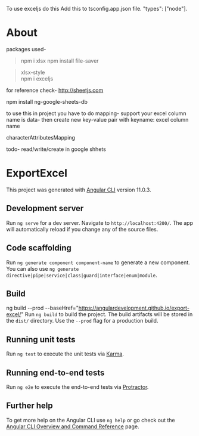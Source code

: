 




To use exceljs do this 
Add this to tsconfig.app.json file.
"types": ["node"]. 

# About

packages used-
>npm i xlsx
>npm install file-saver

>xlsx-style  
>npm i exceljs 

for reference check-
http://sheetjs.com


npm install ng-google-sheets-db

to use this in project you have to do mapping-
support your excel column name is data-
then create new key-value pair with keyname: excel column name

characterAttributesMapping

todo- read/write/create in google shhets
# ExportExcel

This project was generated with [Angular CLI](https://github.com/angular/angular-cli) version 11.0.3.

## Development server

Run `ng serve` for a dev server. Navigate to `http://localhost:4200/`. The app will automatically reload if you change any of the source files.

## Code scaffolding

Run `ng generate component component-name` to generate a new component. You can also use `ng generate directive|pipe|service|class|guard|interface|enum|module`.

## Build
ng build --prod --baseHref="https://angulardevelopment.github.io/export-excel/"
Run `ng build` to build the project. The build artifacts will be stored in the `dist/` directory. Use the `--prod` flag for a production build.

## Running unit tests

Run `ng test` to execute the unit tests via [Karma](https://karma-runner.github.io).

## Running end-to-end tests

Run `ng e2e` to execute the end-to-end tests via [Protractor](http://www.protractortest.org/).

## Further help

To get more help on the Angular CLI use `ng help` or go check out the [Angular CLI Overview and Command Reference](https://angular.io/cli) page.

